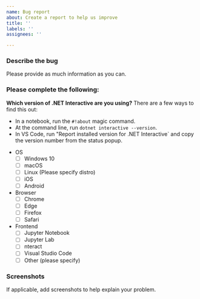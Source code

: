 ```yaml
---
name: Bug report
about: Create a report to help us improve
title: ''
labels: ''
assignees: ''

---
```


### Describe the bug
Please provide as much information as you can.

### Please complete the following:

**Which version of .NET Interactive are you using?** There are a few ways to find this out:

* In a notebook, run the `#!about` magic command. 
* At the command line, run `dotnet interactive --version`.
* In VS Code, run "Report installed version for .NET Interactive` and copy the version number from the status popup.

- OS
    - [ ] Windows 10
    - [ ] macOS
    - [ ] Linux (Please specify distro)
    - [ ] iOS
    - [ ] Android
 - Browser 
    - [ ] Chrome
    - [ ] Edge
    - [ ] Firefox
    - [ ] Safari
 - Frontend
    - [ ] Jupyter Notebook
    - [ ] Jupyter Lab
    - [ ] nteract
    - [ ] Visual Studio Code
    - [ ] Other (please specify)

### Screenshots
If applicable, add screenshots to help explain your problem.

